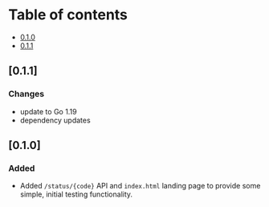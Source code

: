 # Table of contents

- [0.1.0](#010)
- [0.1.1](#011)

## [0.1.1]

### Changes

- update to Go 1.19
- dependency updates

## [0.1.0]

### Added

- Added `/status/{code}` API and `index.html` landing page to provide some
  simple, initial testing functionality.
